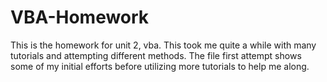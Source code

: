 # VBA-Homework

This is the homework for unit 2, vba. This took me quite a while with many tutorials and attempting different methods. The file first attempt shows some of my initial efforts before utilizing more tutorials to help me along.
